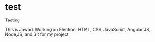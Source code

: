 # test
Testing

This is Jawad. Working on Electron, HTML, CSS, JavaScript, Angular.JS, Node,JS, and Git for my project.
